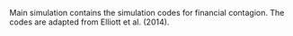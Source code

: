 Main simulation contains the simulation codes for financial contagion. The codes are adapted from Elliott et al. (2014).
